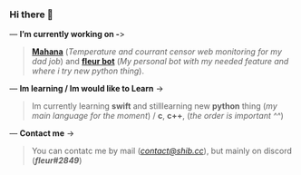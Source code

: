 ### Hi there 👋

— **I’m currently working on -**>
> **[Mahana](https://github.com/aielove/mahana)** (*Temperature and courrant censor web monitoring for my dad job*) and **[fleur bot](https://github.com/aielove/fleur-s-bots)** (*My personal bot with my needed feature and where i try new python thing*).

— **Im learning / Im would like to Learn** ->
> Im currently learning **swift** and stilllearning new **python** thing (*my main language for the moment*) / **c**, **c++**, (*the order is important ^^*)

— **Contact me** ->
> You can contatc me by mail (*contact@shib.cc*), but mainly on discord (***fleur#2849***)

